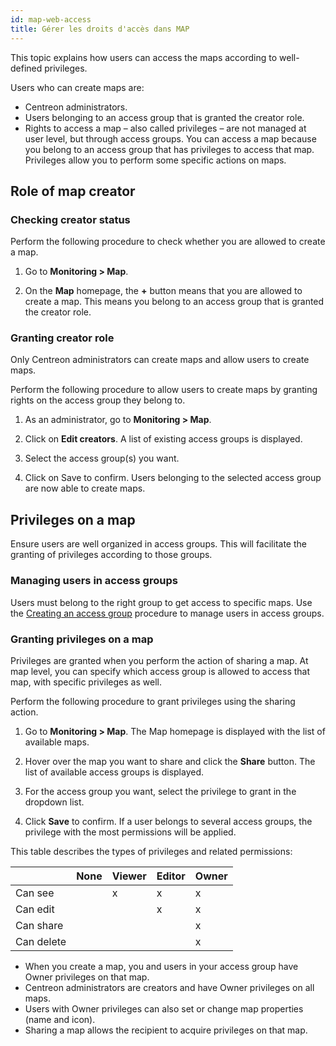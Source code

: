 ```yaml
---
id: map-web-access
title: Gérer les droits d'accès dans MAP
---
```


This topic explains how users can access the maps according to well-defined privileges.

Users who can create maps are:

- Centreon administrators.
- Users belonging to an access group that is granted the creator role.
- Rights to access a map – also called privileges – are not managed at user level, but through access groups. You can access a map because you belong to an access group that has privileges to access that map. Privileges allow you to perform some specific actions on maps.

## Role of map creator
 
### Checking creator status

Perform the following procedure to check whether you are allowed to create a map.

1. Go to **Monitoring > Map**.

2. On the **Map** homepage, the **+** button means that you are allowed to create a map. This means you belong to an access group that is granted the creator role.

### Granting creator role
 
Only Centreon administrators can create maps and allow users to create maps.

Perform the following procedure to allow users to create maps by granting rights on the access group they belong to.

1. As an administrator, go to **Monitoring > Map**.

2. Click on **Edit creators**.
A list of existing access groups is displayed.

3. Select the access group(s) you want.

4. Click on Save to confirm.
Users belonging to the selected access group are now able to create maps.
 
## Privileges on a map

Ensure users are well organized in access groups. This will facilitate the granting of privileges according to those groups.

### Managing users in access groups
Users must belong to the right group to get access to specific maps. Use the [Creating an access group](../administration/access-control-lists.md#creating-an-access-group) procedure to manage users in access groups.

### Granting privileges on a map
Privileges are granted when you perform the action of sharing a map. At map level, you can specify which access group is allowed to access that map, with specific privileges as well.

Perform the following procedure to grant privileges using the sharing action.

1. Go to **Monitoring > Map**.
The Map homepage is displayed with the list of available maps.

2. Hover over the map you want to share and click the **Share** button.
The list of available access groups is displayed.

3. For the access group you want, select the privilege to grant in the dropdown list.

4. Click **Save** to confirm.
If a user belongs to several access groups, the privilege with the most permissions will be applied.

This table describes the types of privileges and related permissions:

|            | None | Viewer | Editor | Owner |
|------------|------|--------|--------|-------|
| Can see    |      |   x    |    x   |   x   | 
| Can edit   |      |        |    x   |   x   |
| Can share  |      |        |        |   x   |
| Can delete |      |        |        |   x   |

- When you create a map, you and users in your access group have Owner privileges on that map.
- Centreon administrators are creators and have Owner privileges on all maps.
- Users with Owner privileges can also set or change map properties (name and icon).
- Sharing a map allows the recipient to acquire privileges on that map.
